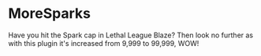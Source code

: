 # MoreSparks
Have you hit the Spark cap in Lethal League Blaze? Then look no further as with this plugin it's increased from 9,999 to 99,999, WOW!
